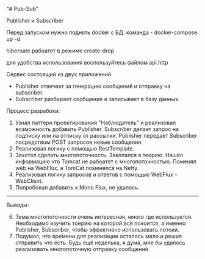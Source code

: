"# Pub-Sub" 

Publisher и Subscriber

Перед запуском нужно поднять docker с БД.
команда - docker-compose up -d

hibernate рабоатет в режиме create-drop

для удобства использования воспользуйтесь файлом api.http

Сервис состоящий из двух приложений. 
- Publisher отвечает за генерацию сообщений и отправку на subscriber.
- Subscriber разбирает сообщение и записывает в базу данных.

Процесс разрабоки:
1. Узнал паттерн проектирования "Наблюдатель" и реализовал возможность добавить Publisher. Subscriber делает запрос на подписку или на отписку от рассылки. Publisher передает Subscriber посредством POST запросов новые сообщения. 
2. Реализовал логику с помощью RestTemplate.
3. Захотел сделать многопоточность. Закопался в теорию. Нашёл информацию что Tomcat не рабоатет с многопоточностью. Поменял web на WebFlux, а TomCat поменялся на Netty. 
4.  Реализовал логику запросов и ответов с помощью WebFlux - WebClient.
5.  Попробовал добавить к Mono  Flux, не удалось.
---------------------------------------------  
Выводы:

6. Тема многопоточности очень интересная, много где используется. Необходимо изучить тоерию на которой всё покоится, а именно Publisher, Subscriber, чтобы эффективно использовать потоки.
7. Подумал, что времени для реализации осталось мало и решил отправить что есть. Будь ещё неделька, я дума, мне бы удалось реализовать многопоточную отправку сообщений.

